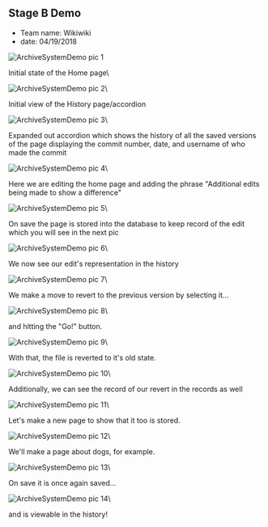 ## Stage B Demo
* Team name: Wikiwiki
* date: 04/19/2018


![ArchiveSystemDemo pic 1](1ArchiveSystemDemo.jpg)

Initial state of the Home page\

![ArchiveSystemDemo pic 2](2ArchiveSystemDemo.jpg)\

Initial view of the History page/accordion

![ArchiveSystemDemo pic 3](3ArchiveSystemDemo.jpg)\

Expanded out accordion which shows the history of all the saved versions of the page displaying the commit number, date, and username of who made the commit

![ArchiveSystemDemo pic 4](4ArchiveSystemDemo.jpg)\

Here we are editing the home page and adding the phrase "Additional edits being made to show a difference"

![ArchiveSystemDemo pic 5](5ArchiveSystemDemo.jpg)\

On save the page is stored into the database to keep record of the edit which you will see in the next pic

![ArchiveSystemDemo pic 6](6ArchiveSystemDemo.jpg)\

We now see our edit's representation in the history

![ArchiveSystemDemo pic 7](7ArchiveSystemDemo.jpg)\

We make a move to revert to the previous version by selecting it...

![ArchiveSystemDemo pic 8](8ArchiveSystemDemo.jpg)\

and hitting the "Go!" button.

![ArchiveSystemDemo pic 9](9ArchiveSystemDemo.jpg)\

With that, the file is reverted to it's old state.

![ArchiveSystemDemo pic 10](10ArchiveSystemDemo.jpg)\

Additionally, we can see the record of our revert in the records as well

![ArchiveSystemDemo pic 11](11ArchiveSystemDemo.jpg)\

Let's make a new page to show that it too is stored.

![ArchiveSystemDemo pic 12](12ArchiveSystemDemo.jpg)\

We'll make a page about dogs, for example.

![ArchiveSystemDemo pic 13](13ArchiveSystemDemo.jpg)\

On save it is once again saved...

![ArchiveSystemDemo pic 14](14ArchiveSystemDemo.jpg)\

and is viewable in the history!
